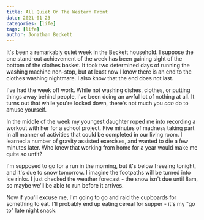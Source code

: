 ```yaml
---
title: All Quiet On The Western Front
date: 2021-01-23
categories: [life]
tags: [life]
author: Jonathan Beckett
---
```


It's been a remarkably quiet week in the Beckett household. I suppose the one stand-out achievement of the week has been gaining sight of the bottom of the clothes basket. It took two determined days of running the washing machine non-stop, but at least now I know there is an end to the clothes washing nightmare. I also know that the end does not last.

I've had the week off work. While not washing dishes, clothes, or putting things away behind people, I've been doing an awful lot of nothing at all. It turns out that while you're locked down, there's not much you *can* do to amuse yourself.

In the middle of the week my youngest daughter roped me into recording a workout with her for a school project. Five minutes of madness taking part in all manner of activities that could be completed in our living room. I learned a number of gravity assisted exercises, and wanted to die a few minutes later. Who knew that working from home for a year would make me quite so unfit?

I'm supposed to go for a run in the morning, but it's below freezing tonight, and it's due to snow tomorrow. I imagine the footpaths will be turned into ice rinks. I just checked the weather forecast - the snow isn't due until 8am, so maybe we'll be able to run before it arrives.

Now if you'll excuse me, I'm going to go and raid the cupboards for something to eat. I'll probably end up eating cereal for supper - it's my "go to" late night snack.